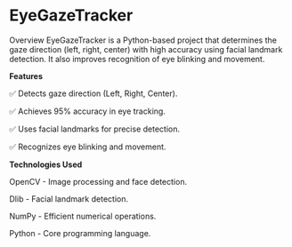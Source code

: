 # EyeGazeTracker
Overview
EyeGazeTracker is a Python-based project that determines the gaze direction (left, right, center) with high accuracy using facial landmark detection. It also improves recognition of eye blinking and movement.

<b>Features</b>

✅ Detects gaze direction (Left, Right, Center).

✅ Achieves 95% accuracy in eye tracking.

✅ Uses facial landmarks for precise detection.

✅ Recognizes eye blinking and movement.

<b>Technologies Used</b>

OpenCV - Image processing and face detection.

Dlib - Facial landmark detection.

NumPy - Efficient numerical operations.

Python - Core programming language.
